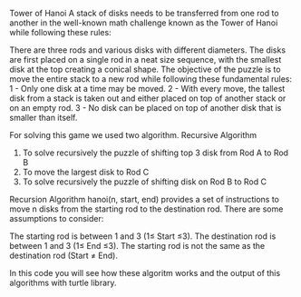 Tower of Hanoi 
A stack of disks needs to be transferred from one rod to another in the well-known math challenge known as the Tower of Hanoi while following these rules:

There are three rods and various disks with different diameters.
The disks are first placed on a single rod in a neat size sequence, with the smallest disk at the top creating a conical shape.
The objective of the puzzle is to move the entire stack to a new rod while following these fundamental rules:
1 - Only one disk at a time may be moved.
2 - With every move, the tallest disk from a stack is taken out and either placed on top of another stack or on an empty rod.
3 - No disk can be placed on top of another disk that is smaller than itself. 

For solving this game we used two algorithm.
Recursive Algorithm
1. To solve recursively the puzzle of shifting top 3 disk from Rod A to Rod B
2. To move the largest disk to Rod C
3. To solve recursively the puzzle of shifting disk on Rod B to Rod C

Recursion Algorithm
hanoi(n, start, end) provides a set of instructions to move n disks from the starting rod to the destination rod. 
There are some assumptions to consider:

The starting rod is between 1 and 3 (1≤ Start ≤3).
The destination rod is between 1 and 3 (1≤ End ≤3).
The starting rod is not the same as the destination rod (Start ≠ End).


In this code you will see how these algoritm works and the output of this algorithms with turtle library.
